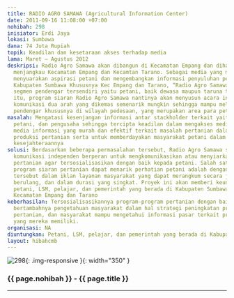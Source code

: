 ```yaml
---
title: RADIO AGRO SAMAWA (Agricultural Information Center)
date: 2011-09-16 11:08:00 +07:00
nohibah: 298
inisiator: Erdi Jaya
lokasi: Sumbawa
dana: 74 Juta Rupiah
topik: Keadilan dan kesetaraan akses terhadap media
lama: Maret – Agustus 2012
deskripsi: Radio Agro Samawa akan dibangun di Kecamatan Empang dan diharapkan mampu
  menjangkau Kecamatan Empang dan Kecamtan Tarano. Sebagai media yang membawa misi
  menyuarakan aspirasi petani dan mengembangkan informasi penyuluhan pertanian di
  Kabupaten Sumbawa Khususnya Kec Empang dan Tarano, “Radio Agro Samawa” membidik
  segmen pendengar tersendiri yaitu petani, baik dewasa maupun taruna tani. Selain
  itu, program siaran Radio Agro Samawa nantinya akan menyusun acara informasi dengan
  komunikasi dua arah yang dikemas semenarik mungkin sehingga mampu melekat di hati
  pendengar khususnya di wilayah pedesaan, yang merupakan area para petani bermukim
masalah: Mengatasi kesenjangan informasi antar stackholder terkait yaitu pemerintah,
  petani, dan pengusaha sehingga tercipta keadilan dalam mengakses media dan membangun
  media informasi yang murah dan efektif terkait masalah pertanian dalam upaya peningkatan
  produksi pertanian serta untuk memberdayakan masyarakat petani dalam meningkatkan
  kesejahteraannya
solusi: Berdasarkan beberapa permasalahan tersebut, Radio Agro Samawa sebagai media
  komunikasi independen berperan untuk mengkomunikasikan atau menyiarkan program-program
  pertanian agar tersosialisasikan dengan baik kepada petani. Salah satu cara agar
  program siaran pertanian dapat menarik perhatian petani adalah dengan mengemas program
  tersebut dalam iklan layanan masyarakat yang dapat merangkum secara jelas, padat,
  berulang, dan dalam durasi yang singkat. Proyek ini akan memberi keuntungan kepada
  petani, LSM, pelajar, dan pemerintah yang berada di Kabupaten Sumbawa, khususnya
  Kecamatan Empang dan Tarano
keberhasilan: Tersosialisasikannya program-program pertanian dengan baik kepada petani,
  bertambahnya pengetahuan masyarakat dalam hal strategi peningkatan produktivitas
  pertanian, dan masyarakat mampu mengetahui informasi pasar terkait produk pertanian
  yang mereka memiliki.
organisasi: NA
diuntungkan: Petani, LSM, pelajar, dan pemerintah yang berada di Kabupaten Sumbawa, khususnya Kecamatan Empang dan Tarano
layout: hibahcmb
---
```


![298](/static/img/hibahcmb/298.png){: .img-responsive }{: width="350" }

### {{ page.nohibah }} - {{ page.title }}

---
